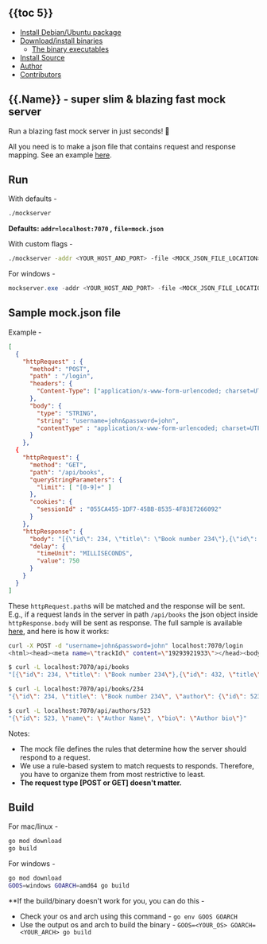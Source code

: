 ## {{toc 5}}
- [Install Debian/Ubuntu package](#install-debianubuntu-package)
- [Download/install binaries](#downloadinstall-binaries)
  - [The binary executables](#the-binary-executables)
- [Install Source](#install-source)
- [Author](#author)
- [Contributors](#contributors-)

## {{.Name}} - super slim & blazing fast mock server

Run a blazing fast mock server in just seconds! 🚀

All you need is to make a json file that contains request and response mapping. See an example [here](#sample-mockjson-file).

## Run
With defaults - 
```bash
./mockserver
```
**Defaults: `addr=localhost:7070` , `file=mock.json`**


With custom flags - 
```bash
./mockserver -addr <YOUR_HOST_AND_PORT> -file <MOCK_JSON_FILE_LOCATION>
```


For windows - 
```powershell
mockserver.exe -addr <YOUR_HOST_AND_PORT> -file <MOCK_JSON_FILE_LOCATION>
```

## Sample mock.json file


Example - 
```json
[
  {
    "httpRequest" : {
      "method": "POST",
      "path" : "/login",
      "headers": {
        "Content-Type": ["application/x-www-form-urlencoded; charset=UTF-8"]
      },
      "body": {
        "type": "STRING",
        "string": "username=john&password=john",
        "contentType" : "application/x-www-form-urlencoded; charset=UTF-8"
      }
    },
  {
    "httpRequest": {
      "method": "GET",
      "path": "/api/books",
      "queryStringParameters": {
        "limit": [ "[0-9]+" ]
      },
      "cookies": {
        "sessionId" : "055CA455-1DF7-45BB-8535-4F83E7266092"
      }
    },
    "httpResponse": {
      "body": "[{\"id\": 234, \"title\": \"Book number 234\"},{\"id\": 432, \"title\": \"Book number 432\"}]",
      "delay": {
        "timeUnit": "MILLISECONDS",
        "value": 750
      }
    }
  }
]
```

These `httpRequest.path`s will be matched and the response will be sent. E.g., if a request lands in the server in path `/api/books` the json object inside `httpResponse.body` will be sent as response. The full sample is available [here](https://github.com/AntonioSun/mockserver/blob/main/mock.json), and here is how it works:

``` sh
curl -X POST -d "username=john&password=john" localhost:7070/login
<html><head><meta name=\"trackId\" content=\"19293921933\"></head><body></body</html>

$ curl -L localhost:7070/api/books
"[{\"id\": 234, \"title\": \"Book number 234\"},{\"id\": 432, \"title\": \"Book number 432\"}]"

$ curl -L localhost:7070/api/books/234
"{\"id\": 234, \"title\": \"Book number 234\", \"author\": {\"id\": 523, \"name\": \"Author Name\"}}"

$ curl -L localhost:7070/api/authors/523
"{\"id\": 523, \"name\": \"Author Name\", \"bio\": \"Author bio\"}"
```

Notes:

- The mock file defines the rules that determine how the server should respond to a request.
- We use a rule-based system to match requests to responds. Therefore, you have to organize them from most restrictive to least. 
- **The request type [POST or GET] doesn't matter.**

## Build
For mac/linux - 
```bash
go mod download
go build
```

For windows -
```bash
go mod download
GOOS=windows GOARCH=amd64 go build 
```

**If the build/binary doesn't work for you, you can do this -

- Check your os and arch using this command - `go env GOOS GOARCH`
- Use the output os and arch to build the binary - `GOOS=<YOUR_OS> GOARCH=<YOUR_ARCH> go build`
